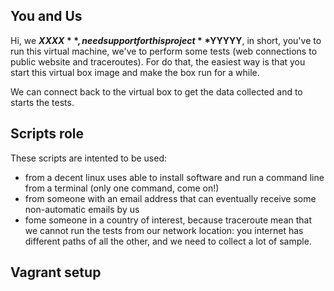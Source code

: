 ## You and Us

Hi, we **$XXXX**, need support for this project **$YYYYY**, in short, you've to run this virtual machine, we've to perform some tests (web connections to public website and traceroutes). For do that, the easiest way is that you start this virtual box
image and make the box run for a while.

We can connect back to the virtual box to get the data collected and to starts
the tests.


## Scripts role

These scripts are intented to be used:

  * from a decent linux uses able to install software and run a command line from a terminal (only one command, come on!)
  * from someone with an email address that can eventually receive some non-automatic emails by us
  * fome someone in a country of interest, because traceroute mean that we cannot run the tests from our network location: you internet has different paths of all the other, and we need to collect a lot of sample.


## Vagrant setup

